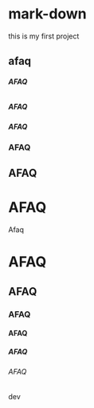 # mark-down
this is my first project
## afaq
###### **AFAQ**
##### ***AFAQ***
#### *AFAQ*
### AFAQ
## AFAQ
# AFAQ
Afaq
# AFAQ
## AFAQ
### AFAQ
#### AFAQ
##### AFAQ
###### AFAQ
dev
